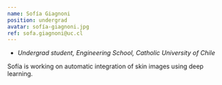```yaml
---
name: Sofía Giagnoni
position: undergrad
avatar: sofía-giagnoni.jpg
ref: sofa.giagnoni@uc.cl
---
```


- _Undergrad student, Engineering School, Catholic University of Chile_

Sofía is working on automatic integration of skin images using deep learning.